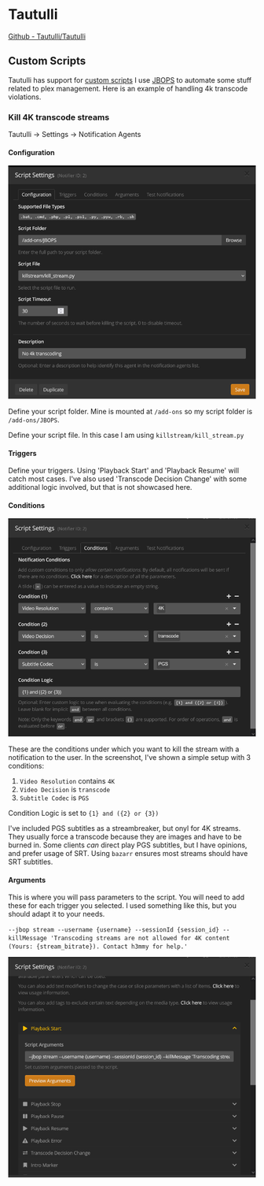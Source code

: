 # Tautulli

[Github - Tautulli/Tautulli](https://github.com/Tautulli/Tautulli)

## Custom Scripts

Tautulli has support for [custom scripts](https://github.com/Tautulli/Tautulli/wiki/Custom-Scripts)
I use [JBOPS](https://github.com/blacktwin/JBOPS) to automate some stuff related to plex management.
Here is an example of handling 4k transcode violations.

### Kill 4K transcode streams

Tautulli -> Settings -> Notification Agents

#### Configuration

![Base Configuration](https://github.com/h3mmy/bloopysphere/blob/main/static/assets/tautulli_jbops_configuration.png?raw=true)

Define your script folder. Mine is mounted at `/add-ons` so my script folder is `/add-ons/JBOPS`.

Define your script file. In this case I am using `killstream/kill_stream.py`

#### Triggers

Define your triggers. Using 'Playback Start' and 'Playback Resume' will catch most cases. I've also used 'Transcode Decision Change' with some additional logic involved, but that is not showcased here.

#### Conditions

![Conditions](https://github.com/h3mmy/bloopysphere/blob/main/static/assets/tautulli_jbops_conditions.png?raw=true)

These are the conditions under which you want to kill the stream with a notification to the user. In the screenshot, I've shown a simple setup with 3 conditions:

1. `Video Resolution` contains `4K`
2. `Video Decision` is `transcode`
3. `Subtitle Codec` is `PGS`

Condition Logic is set to `{1} and ({2} or {3})`

I've included PGS subtitles as a streambreaker, but onyl for 4K streams. They usually force a transcode because they are images and have to be burned in. Some clients *can* direct play PGS subtitles, but I have opinions, and prefer usage of SRT. Using `bazarr` ensures most streams should have SRT subtitles.

#### Arguments

This is where you will pass parameters to the script. You will need to add these for each trigger you selected. I used something like this, but you should adapt it to your needs.

`--jbop stream --username {username} --sessionId {session_id} --killMessage 'Transcoding streams are not allowed for 4K content (Yours: {stream_bitrate}). Contact h3mmy for help.'`

![Arguments](https://github.com/h3mmy/bloopysphere/blob/main/static/assets/tautulli_jbops_parameters.png?raw=true)
